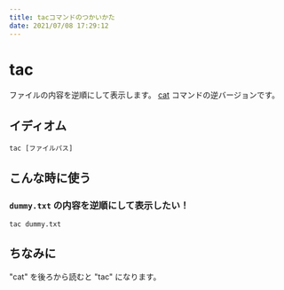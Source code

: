 ```yaml
---
title: tacコマンドのつかいかた
date: 2021/07/08 17:29:12
---
```


# tac

ファイルの内容を逆順にして表示します。
[cat](command-cat) コマンドの逆バージョンです。

## イディオム

```
tac [ファイルパス]
```

## こんな時に使う

### `dummy.txt` の内容を逆順にして表示したい！

```
tac dummy.txt
```

## ちなみに

"cat" を後ろから読むと "tac" になります。
